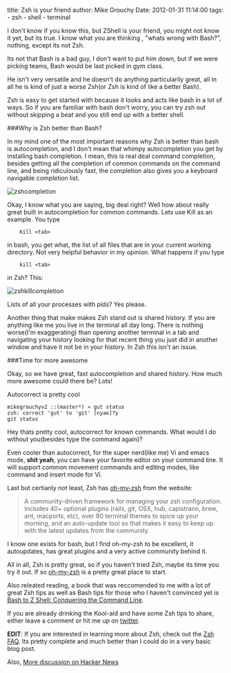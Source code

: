 title: Zsh is your friend
author: Mike Grouchy
Date: 2012-01-31 11:14:00
tags:
    - zsh
    - shell
    - terminal

I don't know if you know this, but ZShell is your friend, you might not know it
yet, but its true. I know what you are thinking , "whats wrong with Bash?",
nothing, except its not Zsh.

Its not that Bash is a bad guy, I don't want to put him down, but if we
were picking teams, Bash would be last picked in gym class.

He isn't very versatile and he doesn't do anything particularily great, all in all
he is kind of just a worse Zsh(or Zsh is kind of like a better Bash).

Zsh is easy to get started with because it looks and acts like bash in a lot of
ways. So if you are familiar with bash don't worry, you can try zsh out without
skipping a beat and you still end up with a better shell.

###Why is Zsh better than Bash?

In my mind one of the most important reasons why Zsh is better than bash is
autocompletion, and I don't mean that whimpy autocompletion you get by installing
bash completion. I mean, this is real deal command completion, besides getting all
the completion of common commands on the command line, and being ridiculously
fast, the completion also gives you a keyboard navigable completion list.

![zshcompletion](/static/images/2012/01/zshcompletion.jpg)

Okay, I know what you are saying, big deal right? Well how about really great built
in autocompletion for common commands. Lets use Kill as an example. You type

```
	Kill <tab>
```

in bash, you get what, the list of all files that are in your current
working directory. Not very helpful behavior in my opinion. What happens if you
type

```
	kill <tab>
```

in Zsh? This:

![zshkillcompletion](/static/images/2012/01/zshkillcompletion.jpg)

Lists of all your processes with pids? Yes please.

Another thing that make makes Zsh stand out is shared history. If you are anything
like me you live in the terminal all day long. There is nothing worse(I'm exaggerating)
than opening another terminal in a tab and navigating your history looking for
that recent thing you just did in another window and have it not be in your
history. In Zsh this isn't an issue.


###Time for more awesome

Okay, so we have great, fast autocompletion and shared history. How much more awesome
could there be? Lots!

Autocorrect is pretty cool

	mikegrouchyv2 ::(master*) » gut status
	zsh: correct 'gut' to 'git' [nyae]?y
	git status

Hey thats pretty cool, autocorrect for known commands. What would I do
without you(besides type the command again)?

Even cooler than autocorrect, for the super nerd(like me) Vi and emacs mode,
**shit yeah**, you can have your favorite editor on your command line. It will
support common movement commands and editing modes, like command and insert mode
for Vi.

Last but certianly not least, Zsh has [oh-my-zsh](https://github.com/robbyrussell/oh-my-zsh)
from the website:


> A community-driven framework for managing your zsh configuration. Includes 40+ optional plugins (rails, git, OSX, hub, capistrano, brew, ant, macports, etc), over 80 terminal themes to spice up your morning, and an auto-update tool so that makes it easy to keep up with the latest updates from the community.

I know one exists for bash, but I find oh-my-zsh to be excellent, it autoupdates,
has great plugins and a very active community behind it.

All in all, Zsh is pretty great, so if you haven't tried Zsh, maybe its time you
try it out. If so [oh-my-zsh](https://github.com/robbyrussell/oh-my-zsh) is a
pretty great place to start.

Also releated reading, a book that was reccomended to me with a lot of great
Zsh tips as well as Bash tips for those who I haven't convinced yet is [Bash to Z Shell: Conquering the Command Line](http://amzn.to/KkPrDo).

If you are already drinking the Kool-aid and have some Zsh tips to share, either
leave a comment or hit me up on [twitter](http://twitter.com/mgrouchy).

**EDIT**: If you are interested in learning more about Zsh, check out the [Zsh FAQ](http://zsh.sourceforge.net/FAQ/).
Its pretty complete and much better than I could do in a very basic blog post.

Also, [More discussion on Hacker News](http://news.ycombinator.com/item?id=3533895)
